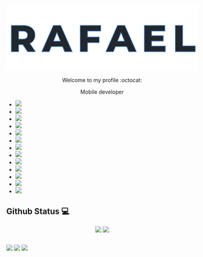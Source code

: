 <p align="center">
  <img src="title.svg" />
</p>

<p align="center">
  Welcome to my profile :octocat:
</p>

<p align="center">
 Mobile developer
</p>

- <img src="https://img.shields.io/badge/React_Native-20232A?style=for-the-badge&logo=react&logoColor=61DAFB"/>
- <img src="https://img.shields.io/badge/Expo-1B1F23?style=for-the-badge&logo=expo&logoColor=white"/>
- <img src="https://img.shields.io/badge/React-20232A?style=for-the-badge&logo=react&logoColor=61DAFB"/>
- <img src="https://img.shields.io/badge/next.js-000000?style=for-the-badge&logo=nextdotjs&logoColor=white"/>
- <img src="https://img.shields.io/badge/TypeScript-007ACC?style=for-the-badge&logo=typescript&logoColor=white"/>
- <img src="https://img.shields.io/badge/JavaScript-323330?style=for-the-badge&logo=javascript&logoColor=F7DF1E"/>
- <img src="https://img.shields.io/badge/Node.js-339933?style=for-the-badge&logo=nodedotjs&logoColor=white"/>
- <img src="https://img.shields.io/badge/Git-F05032?style=for-the-badge&logo=git&logoColor=white"/>
- <img src="https://img.shields.io/badge/CSS3-1572B6?style=for-the-badge&logo=css3&logoColor=white"/>
- <img src="https://img.shields.io/badge/HTML5-E34F26?style=for-the-badge&logo=html5&logoColor=white"/>
- <img src="https://img.shields.io/badge/MySQL-00000F?style=for-the-badge&logo=mysql&logoColor=white"/>
- <img src="https://img.shields.io/badge/PostgreSQL-316192?style=for-the-badge&logo=postgresql&logoColor=white"/>
- <img src="https://img.shields.io/badge/Express.js-000000?style=for-the-badge&logo=express&logoColor=white"/>



## Github Status :computer:

<p align="center">
  <img align="center" src="https://github-readme-stats.vercel.app/api/?username=rafalmeida73&theme=react&show_icons=true"/>
  <img align="center" src="https://github-readme-stats.vercel.app/api/top-langs/?username=rafalmeida73&theme=react&show_icons=true"/>
</p>

##

[<img  align="center" src="https://img.shields.io/badge/LinkedIn-0077B5?style=for-the-badge&logo=linkedin&logoColor=white"/>][linkedin]
[<img align="center" src="https://img.shields.io/badge/Gmail-D14836?style=for-the-badge&logo=gmail&logoColor=white"/>][gmail]
[<img align="center" src="https://img.shields.io/badge/website-000000?style=for-the-badge&logo=About.me&logoColor=white"/>][site]


[linkedin]: https://www.linkedin.com/in/rafalmeida73/
[gmail]: mailto:rafaelsantana7213@gmail.com
[site]: https://rafalmeida73.is-a.dev

